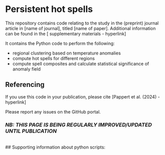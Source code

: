 # Persistent hot spells

This repository contains code relating to the study in the (preprint) journal article in [name of journal], titled [name of paper]. Additional information can be found in the [ supplementary materials - hyperlink]

It contains the Python code to perform the following:

* regional clustering based on temperature anomalies
* compute hot spells for different regions
* compute spell composites and calculate statistical significance of anomaly field

## Referencing
If you use this code in your publication, please cite [Pappert et al. (2024) - hyperlink]

Please report any issues on the GitHub portal.
 
 
### *NB: THIS PAGE IS BEING REGULARLY IMPROVED/UPDATED UNTIL PUBLICATION*

<br />
## Supporting information about python scripts:
